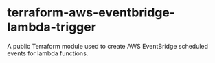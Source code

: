 # terraform-aws-eventbridge-lambda-trigger
A public Terraform module used to create AWS EventBridge scheduled events for lambda functions.
